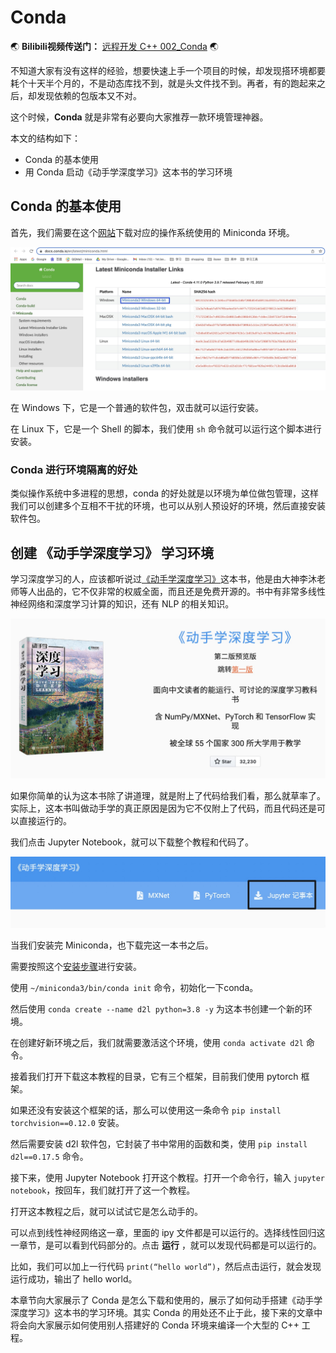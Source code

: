 # Conda


:earth_asia: **Bilibili视频传送门：** [远程开发 C++ 002_Conda](https://www.bilibili.com/video/BV1Nq4y137Vh?spm_id_from=333.999.0.0) :earth_asia:


不知道大家有没有这样的经验，想要快速上手一个项目的时候，却发现搭环境都要耗个十天半个月的，不是动态库找不到，就是头文件找不到。再者，有的跑起来之后，却发现依赖的包版本又不对。

这个时候，**Conda** 就是非常有必要向大家推荐一款环境管理神器。

本文的结构如下：

- Conda 的基本使用
- 用 Conda 启动《动手学深度学习》这本书的学习环境


## Conda 的基本使用

首先，我们需要在这个[网站](https://docs.conda.io/en/latest/miniconda.html)下载对应的操作系统使用的 Miniconda 环境。

![Miniconda download](conda_pics/Xnip2022-05-09_22-24-11.jpg)

在 Windows 下，它是一个普通的软件包，双击就可以运行安装。

在 Linux 下，它是一个 Shell 的脚本，我们使用 `sh` 命令就可以运行这个脚本进行安装。

### Conda 进行环境隔离的好处

类似操作系统中多进程的思想，conda 的好处就是以环境为单位做包管理，这样我们可以创建多个互相不干扰的环境，也可以从别人预设好的环境，然后直接安装软件包。


## 创建 《动手学深度学习》 学习环境

学习深度学习的人，应该都听说过[《动手学深度学习》](https://zh.d2l.ai/)这本书，他是由大神李沐老师等人出品的，它不仅非常的权威全面，而且还是免费开源的。书中有非常多线性神经网络和深度学习计算的知识，还有 NLP 的相关知识。

![《动手学深度学习》](conda_pics/Xnip2022-05-09_23-42-38.jpg)

如果你简单的认为这本书除了讲道理，就是附上了代码给我们看，那么就草率了。实际上，这本书叫做动手学的真正原因是因为它不仅附上了代码，而且代码还是可以直接运行的。

我们点击 Jupyter Notebook，就可以下载整个教程和代码了。

![Jupyter Notebook](conda_pics/Xnip2022-05-10_22-18-16.jpg)

当我们安装完 Miniconda，也下载完这一本书之后。

需要按照这个[安装步骤](https://zh.d2l.ai/chapter_installation/index.html)进行安装。

使用 `~/miniconda3/bin/conda init` 命令，初始化一下conda。

然后使用 `conda create --name d2l python=3.8 -y` 为这本书创建一个新的环境。

在创建好新环境之后，我们就需要激活这个环境，使用 `conda activate d2l` 命令。

接着我们打开下载这本教程的目录，它有三个框架，目前我们使用 pytorch 框架。

如果还没有安装这个框架的话，那么可以使用这一条命令 `pip install torchvision==0.12.0` 安装。

然后需要安装 d2l 软件包，它封装了书中常用的函数和类，使用 `pip install d2l==0.17.5` 命令。

接下来，使用 Jupyter Notebook 打开这个教程。打开一个命令行，输入 `jupyter notebook`，按回车，我们就打开了这一个教程。

打开这本教程之后，就可以试试它是怎么动手的。

可以点到线性神经网络这一章，里面的 ipy 文件都是可以运行的。选择线性回归这一章节，是可以看到代码部分的。点击 **运行** ，就可以发现代码都是可以运行的。

比如，我们可以加上一行代码 `print(“hello world”)`，然后点击运行，就会发现运行成功，输出了 hello world。

本章节向大家展示了 Conda 是怎么下载和使用的，展示了如何动手搭建《动手学深度学习》这本书的学习环境。其实 Conda 的用处还不止于此，接下来的文章中将会向大家展示如何使用别人搭建好的 Conda 环境来编译一个大型的 C++ 工程。